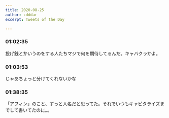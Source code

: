 ```yaml
---
title: 2020-08-25
author: cdddar
excerpt: Tweets of the Day

---
```


### 01:02:35

投げ銭とかいうのをする人たちマジで何を期待してるんだ。キャバクラかよ。

### 01:03:53

<blockquote class="twitter-tweet"><p lang="ja" dir="ltr"></p><a href="https://twitter.com/tanakh/status/1297898553725992960?ref_src=twsrc%5Etfw"></a></blockquote><script async src="https://platform.twitter.com/widgets.js" charset="utf-8"></script>

じゃあちょっと分けてくれないかな

### 01:38:35

「アフィン」のこと、ずっと人名だと思ってた。それでいつもキャピタライズまでして書いてたのに。。

